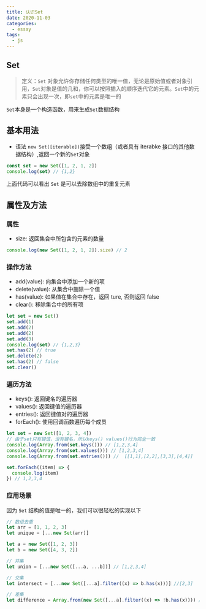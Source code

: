 ```yaml
---
title: 认识Set
date: 2020-11-03
categories:
  - essay
tags:
  - js
---
```


## Set

> 定义：`Set` 对象允许你存储任何类型的唯一值，无论是原始值或者对象引用，`Set`对象是值的几和，你可以按照插入的顺序迭代它的元素。`Set`中的元素只会出现一次，即`set`中的元素是唯一的

`Set`本身是一个构造函数，用来生成`Set`数据结构

## 基本用法

- 语法
  `new Set([iterable])`接受一个数组（或者具有 iterabke 接口的其他数据结构）,返回一个新的`Set`对象

```js
const set = new Set([1, 2, 1, 2])
console.log(set) // {1,2}
```

上面代码可以看出 `Set` 是可以去除数组中的重复元素

## 属性及方法

### 属性

- size: 返回集合中所包含的元素的数量

```js
console.log(new Set([1, 2, 1, 2]).size) // 2
```

### 操作方法

- add(value): 向集合中添加一个新的项
- delete(value): 从集合中删除一个值
- has(value): 如果值在集合中存在，返回 ture, 否则返回 false
- clear(): 移除集合中的所有项

```js
let set = new Set()
set.add(1)
set.add(2)
set.add(2)
set.add(3)
console.log(set) // {1,2,3}
set.has(2) // true
set.delete(2)
set.has(2) // false
set.clear()
```

### 遍历方法

- keys(): 返回键名的遍历器
- values(): 返回键值的遍历器
- entries(): 返回键值对的遍历器
- forEach(): 使用回调函数遍历每个成员

```js
let set = new Set([1, 2, 3, 4])
// 由于set只有键值，没有键名，所以keys() values()行为完全一致
console.log(Array.from(set.keys())) // [1,2,3,4]
console.log(Array.from(set.values())) // [1,2,3,4]
console.log(Array.from(set.entries())) //  [[1,1],[2,2],[3,3],[4,4]]

set.forEach((item) => {
  console.log(item)
}) // 1,2,3,4
```

### 应用场景

因为 `Set` 结构的值是唯一的，我们可以很轻松的实现以下

```js
// 数组去重
let arr = [1, 1, 2, 3]
let unique = [...new Set(arr)]

let a = new Set([1, 2, 3])
let b = new Set([4, 3, 2])

// 并集
let union = [...new Set([...a, ...b])] // [1,2,3,4]

// 交集
let intersect = [...new Set([...a].filter((x) => b.has(x)))] //[2,3]

// 差集
let difference = Array.from(new Set([...a].filter((x) => !b.has(x)))) //[1]
```
